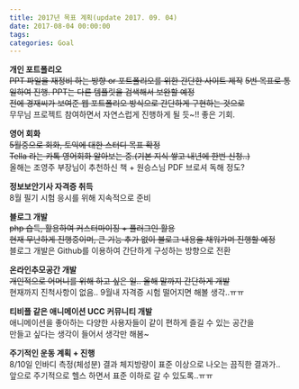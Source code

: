 ```yaml
---
title: 2017년 목표 계획(update 2017. 09. 04)
date: 2017-08-04 00:00:00
tags:
categories: Goal
---
```

**개인 포트폴리오**  
~~PPT 파일을 재정비 하는 방향 or 포트폴리오를 위한 간단한 사이트 제작~~
~~5번 목표로 통일하여 진행. PPT는 다른 템플릿을 검색해서 보완할 예정~~  
~~전에 경재씨가 보여준 웹 포트폴리오 방식으로 간단하게 구현하는 것으로~~  
무무님 프로젝트 참여하면서 자연스럽게 진행하게 될 듯~!! 좋은 기회.

**영어 회화**  
~~5월중으로 회화, 토익에 대한 스터디 목표 확정~~  
~~Tella 라는 카톡 영어회화 알아보는 중.(기본 지식 쌓고 내년에 한번 신청..)~~  
올해는 조영주 부장님이 추천하신 책 + 원승스님 PDF 브로셔 독해 정도?

**정보보안기사 자격증 취득**  
8월 필기 시험 응시를 위해 지속적으로 준비

**블로그 개발**  
~~php 습득, 활용하여 커스터마이징 + 플러그인 활용~~  
~~현재 무난하게 진행중이며, 큰 기능 추가 없이 블로그 내용을 채워가며 진행할 예정~~  
블로그 개발은 Github를 이용하여 간단하게 구성하는 방향으로 전환

**온라인추모공간 개발**  
~~개인적으로 어머니를 위해 하고 싶은 일.. 올해 말까지 간단하게 개발~~  
현재까지 진척사항이 없음.. 9월내 자격증 시험 떨어지면 해볼 생각..ㅠㅠ  

**티비플 같은 애니메이션 UCC 커뮤니티 개발**  
애니메이션을 좋아하는 다양한 사용자들이 같이 편하게 즐길 수 있는 공간을  
만들고 싶다는 생각이 들어서 생각만 해봄~

**주기적인 운동 계획 + 진행**  
8/10일 인바디 측정(체성분) 결과 체지방량이 표준 이상으로 나오는 끔직한 결과가..  
앞으로 주기적으로 헬스 하면서 표준 이하로 갈 수 있도록..ㅠㅠ
